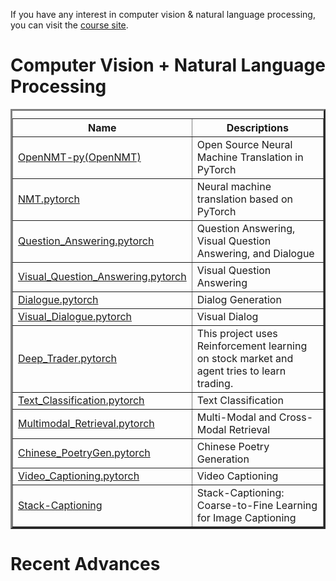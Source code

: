 If you have any interest in computer vision & natural language processing, you can visit the [course site](http://www.mooc.ai/course/427).

# Computer Vision + Natural Language Processing</br>

<table border=3 style=width:100%><caption><em><center></center></em></caption><th>Name</th><th>Descriptions</th>
<tr><td><a href=https://github.com/OpenNMT/OpenNMT-py.git>OpenNMT-py(OpenNMT)</a></td><td>Open Source Neural Machine Translation in PyTorch</td></tr>
<tr><td><a href=https://github.com/gujiuxiang/NMT.pytorch.git>NMT.pytorch</a></td><td>Neural machine translation based on PyTorch</td></tr>
<tr><td><a href=https://github.com/gujiuxiang/Question_Answering.pytorch.git>Question_Answering.pytorch</a></td><td>Question Answering, Visual Question Answering, and Dialogue</td></tr>
<tr><td><a href=https://github.com/gujiuxiang/Visual_Question_Answering.pytorch.git>Visual_Question_Answering.pytorch</a></td><td>Visual Question Answering</td></tr>
<tr><td><a href=https://github.com/gujiuxiang/Dialogue.pytorch.git>Dialogue.pytorch</a></td><td>Dialog Generation</td></tr>
<tr><td><a href=https://github.com/gujiuxiang/Visual_Dialogue.pytorch.git>Visual_Dialogue.pytorch</a></td><td>Visual Dialog</td></tr>
<tr><td><a href=https://github.com/gujiuxiang/Deep_Trader.pytorch.git>Deep_Trader.pytorch</a></td><td> This project uses Reinforcement learning on stock market and agent tries to learn trading.</td></tr>
<tr><td><a href=https://github.com/gujiuxiang/Text_Classification.pytorch.git>Text_Classification.pytorch</a></td><td>Text Classification</td></tr>
<tr><td><a href=https://github.com/gujiuxiang/Multimodal_Retrieval.pytorch.git>Multimodal_Retrieval.pytorch</a></td><td>Multi-Modal and Cross-Modal Retrieval</td></tr>
<tr><td><a href=https://github.com/gujiuxiang/Chinese_PoetryGen.pytorch.git>Chinese_PoetryGen.pytorch</a></td><td>Chinese Poetry Generation</td></tr>
<tr><td><a href=https://github.com/gujiuxiang/Video_Captioning.pytorch.git>Video_Captioning.pytorch</a></td><td>Video Captioning</td></tr>
<tr><td><a href=https://github.com/gujiuxiang/Stack-Captioning.git>Stack-Captioning</a></td><td>Stack-Captioning: Coarse-to-Fine Learning for Image Captioning</td></tr>
</table>

# Recent Advances

